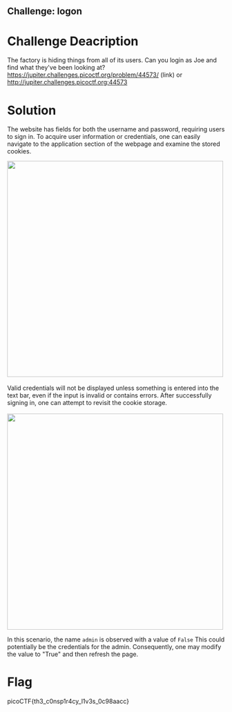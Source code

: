 ## Challenge: logon 

# Challenge Deacription 

The factory is hiding things from all of its users. Can you login as Joe and find what they've been looking at? https://jupiter.challenges.picoctf.org/problem/44573/ (link) or http://jupiter.challenges.picoctf.org:44573

# Solution 

The website has fields for both the username and password, requiring users to sign in. To acquire user information or credentials, 
one can easily navigate to the application section of the webpage and examine the stored cookies. 

<img width="500" src="https://github.com/edlowwy/CTF-Writeups/assets/138736240/935a2dec-f070-4940-b958-86b8662a7a79">
<br>
<br>
Valid credentials will not be displayed unless something is entered into the text bar, even if the input is invalid or contains errors. After successfully signing in, one can attempt to revisit the cookie storage.
<br>
<br>
<img width="500" src="https://github.com/edlowwy/CTF-Writeups/assets/138736240/b96345dc-f2e2-465c-bc92-d8ce665c5792">
<br>

In this scenario, the name `admin` is observed with a value of `False` This could potentially be the credentials for the admin. Consequently, one may modify the value to "True" and then refresh the page.

# Flag 

picoCTF{th3_c0nsp1r4cy_l1v3s_0c98aacc}
